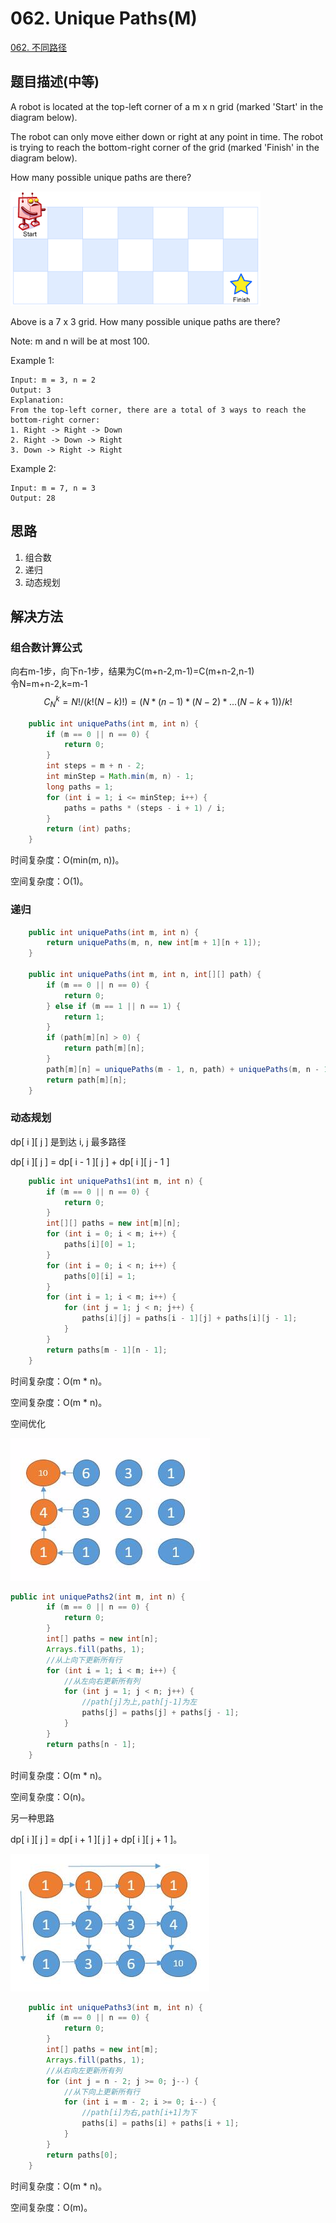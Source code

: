 # 062. Unique Paths\(M\)

[062. 不同路径](https://leetcode-cn.com/problems/unique-paths/)

## 题目描述\(中等\)

A robot is located at the top-left corner of a m x n grid \(marked 'Start' in the diagram below\).

The robot can only move either down or right at any point in time. The robot is trying to reach the bottom-right corner of the grid \(marked 'Finish' in the diagram below\).

How many possible unique paths are there?

![](/assets/001-100/061-p-1.png)

Above is a 7 x 3 grid. How many possible unique paths are there?

Note: m and n will be at most 100.

Example 1:

```
Input: m = 3, n = 2
Output: 3
Explanation:
From the top-left corner, there are a total of 3 ways to reach the bottom-right corner:
1. Right -> Right -> Down
2. Right -> Down -> Right
3. Down -> Right -> Right
```

Example 2:

```
Input: m = 7, n = 3
Output: 28
```

## 思路

1. 组合数
2. 递归
3. 动态规划

## 解决方法

### 组合数计算公式

向右m-1步，向下n-1步，结果为C\(m+n-2,m-1\)=C\(m+n-2,n-1\)  
令N=m+n-2,k=m-1  
$$C_N^k = N!/(k!(N-k)!)=(N*(n-1)*(N-2)*...(N-k+1))/k! $$

```java
    public int uniquePaths(int m, int n) {
        if (m == 0 || n == 0) {
            return 0;
        }
        int steps = m + n - 2;
        int minStep = Math.min(m, n) - 1;
        long paths = 1;
        for (int i = 1; i <= minStep; i++) {
            paths = paths * (steps - i + 1) / i;
        }
        return (int) paths;
    }
```

时间复杂度：O\(min\(m, n\)\)。

空间复杂度：O\(1\)。

### 递归
```java
    public int uniquePaths(int m, int n) {
        return uniquePaths(m, n, new int[m + 1][n + 1]);
    }

    public int uniquePaths(int m, int n, int[][] path) {
        if (m == 0 || n == 0) {
            return 0;
        } else if (m == 1 || n == 1) {
            return 1;
        }
        if (path[m][n] > 0) {
            return path[m][n];
        }
        path[m][n] = uniquePaths(m - 1, n, path) + uniquePaths(m, n - 1, path);
        return path[m][n];
    }
```

### 动态规划

dp\[ i \]\[ j \] 是到达 i, j 最多路径

dp\[ i \]\[ j \] = dp\[ i - 1 \]\[ j \] + dp\[ i \]\[ j - 1 \]

```java
    public int uniquePaths1(int m, int n) {
        if (m == 0 || n == 0) {
            return 0;
        }
        int[][] paths = new int[m][n];
        for (int i = 0; i < m; i++) {
            paths[i][0] = 1;
        }
        for (int i = 0; i < n; i++) {
            paths[0][i] = 1;
        }
        for (int i = 1; i < m; i++) {
            for (int j = 1; j < n; j++) {
                paths[i][j] = paths[i - 1][j] + paths[i][j - 1];
            }
        }
        return paths[m - 1][n - 1];
    }
```

时间复杂度：O\(m \* n\)。

空间复杂度：O\(m \* n\)。

空间优化

![](/assets/001-100/062-s-3-2.png)

```java
public int uniquePaths2(int m, int n) {
        if (m == 0 || n == 0) {
            return 0;
        }
        int[] paths = new int[n];
        Arrays.fill(paths, 1);
        //从上向下更新所有行
        for (int i = 1; i < m; i++) {
            //从左向右更新所有列
            for (int j = 1; j < n; j++) {
                //path[j]为上,path[j-1]为左
                paths[j] = paths[j] + paths[j - 1];
            }
        }
        return paths[n - 1];
    }
```

时间复杂度：O\(m \* n\)。

空间复杂度：O\(n\)。

另一种思路

dp\[ i \]\[ j \] = dp\[ i + 1 \]\[ j \] + dp\[ i \]\[ j + 1 \]。

![](/assets/001-100/062-s-3-3.png)

```java
    public int uniquePaths3(int m, int n) {
        if (m == 0 || n == 0) {
            return 0;
        }
        int[] paths = new int[m];
        Arrays.fill(paths, 1);
        //从右向左更新所有列
        for (int j = n - 2; j >= 0; j--) {
            //从下向上更新所有行
            for (int i = m - 2; i >= 0; i--) {
                //path[i]为右,path[i+1]为下
                paths[i] = paths[i] + paths[i + 1];
            }
        }
        return paths[0];
    }
```

时间复杂度：O\(m \* n\)。

空间复杂度：O\(m\)。

